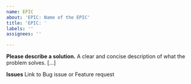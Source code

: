 ```yaml
---
name: EPIC
about: 'EPIC: Name of the EPIC'
title: 'EPIC: '
labels: ''
assignees: ''

---
```


**Please describe a solution.**
A clear and concise description of what the problem solves. [...]

**Issues**
Link to Bug issue or Feature request
